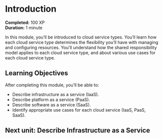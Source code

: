 # Introduction

**Completed:** 100 XP  
**Duration:** 1 minute

In this module, you’ll be introduced to cloud service types. You’ll learn how each cloud service type determines the flexibility you’ll have with managing and configuring resources. You'll understand how the shared responsibility model applies to each cloud service type, and about various use cases for each cloud service type.

## Learning Objectives

After completing this module, you’ll be able to:

- Describe infrastructure as a service (IaaS).
- Describe platform as a service (PaaS).
- Describe software as a service (SaaS).
- Identify appropriate use cases for each cloud service (IaaS, PaaS, SaaS).

## Next unit: Describe Infrastructure as a Service
